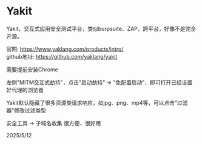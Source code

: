 # Yakit

Yakit，交互式应用安全测试平台，类似burpsuite、ZAP，跨平台，好像不是完全开源。

官网: https://www.yaklang.com/products/intro/  
github地址: https://github.com/yaklang/yakit

需要提前安装Chrome

左侧"MITM交互式劫持"，点击"启动劫持" -> "免配置启动"，即可打开已经设置好代理的浏览器

Yakit默认隐藏了很多资源类请求响应，如jpg、png、mp4等，可以点击"过滤器"修改过滤类型

安全工具 -> 子域名收集 很方便、很好用


2025/5/12
